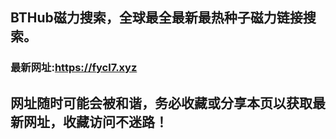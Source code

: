 ## **BTHub磁力搜索，全球最全最新最热种子磁力链接搜索。**
### 最新网址:<a href="https://fycl7.xyz" target="_blank">https://fycl7.xyz</a>
## 网址随时可能会被和谐，务必收藏或分享本页以获取最新网址，收藏访问不迷路！

     


